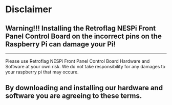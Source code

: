 # Disclaimer

## Warning!!! Installing the Retroflag NESPi Front Panel Control Board on the incorrect pins on the Raspberry Pi can damage your Pi!

----------
Please use Retroflag NESPi Front Panel Control Board Hardware and Software at your own risk.
We do not take responsibility for any damages to your raspberry pi that may occure.

By downloading and installing our hardware and software you are agreeing to these terms.
----------